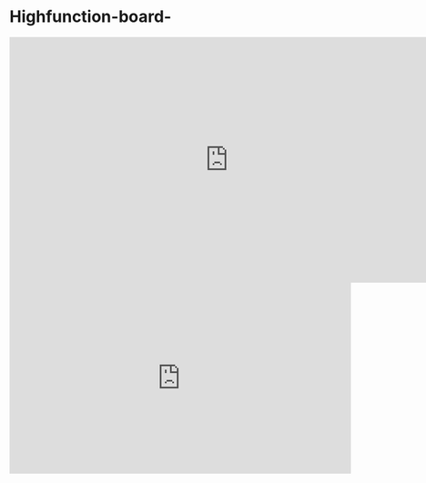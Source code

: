 # Highfunction-board-
<iframe width="768" height="432" src="https://miro.com/app/live-embed/uXjVLOGVyqc=/?moveToViewport=-3385,476,3684,2241&embedId=936765119147" frameborder="0" scrolling="no" allow="fullscreen; clipboard-read; clipboard-write" allowfullscreen></iframe>


<iframe width="600" height="336" src="https://www.erdcloud.com/p/ddwig8X5GChxvChsN" frameborder="0" allowfullscreen></iframe>
